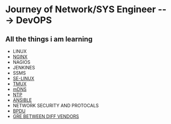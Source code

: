 # Journey of Network/SYS Engineer ---> DevOPS


## All the things i am learning 
- LINUX
- [NGINX](https://github.com/milandangol/sysengineer/tree/main/main/Ngnix)
- NAGIOS
- JENKINES
- SSMS
- [SE-LINUX](https://github.com/milandangol/sysengineer/tree/main/main/SE-LINUX)
- [TMUX](https://github.com/milandangol/sysengineer/tree/main/main/Tmux)
- [mDNS](https://github.com/milandangol/sysengineer/tree/main/main/mDNS)
- [NTP](https://github.com/milandangol/sysengineer/tree/main/main/NTP-Keybased%20auth)
- [ANSIBLE](https://github.com/milandangol/sysengineer/tree/main/main/Ansible) 
- NETWORK SECURITY AND PROTOCALS
- [BPDU](https://github.com/milandangol/sysengineer/tree/main/main/BPDU)
- [GRE BETWEEN DIFF VENDORS](https://github.com/milandangol/sysengineer/tree/main/main/NTP-Keybased%20auth)

